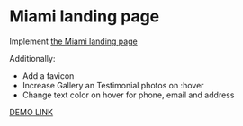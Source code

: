 # Miami landing page
Implement [the Miami landing page](https://www.figma.com/file/nHz8bflIwJaWP3P99vKTH5/miami_home_new?node-id=16033%3A3)


Additionally:
- Add a favicon
- Increase Gallery an Testimonial photos on :hover
- Change text color on hover for phone, email and address



[DEMO LINK](https://DY-js.github.io/miami-landing-page/)



